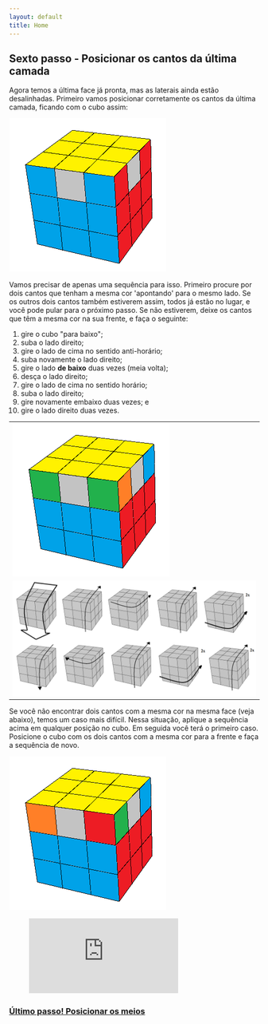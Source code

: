 ```yaml
---
layout: default
title: Home
---
```

## Sexto passo - Posicionar os cantos da última camada

Agora temos a última face já pronta, mas as laterais ainda estão desalinhadas. Primeiro vamos posicionar corretamente os cantos da última camada, ficando com o cubo assim:

<img src="images/poscantos.png" class="one-cube">

Vamos precisar de apenas uma sequência para isso. Primeiro procure por dois cantos que tenham a mesma cor 'apontando' para o mesmo lado.
Se os outros dois cantos também estiverem assim, todos já estão no lugar, e você pode pular para o próximo passo.
Se não estiverem, deixe os cantos que têm a mesma cor na sua frente, e faça o seguinte:

1. gire o cubo "para baixo";
2. suba o lado direito;
3. gire o lado de cima no sentido anti-horário;
4. suba novamente o lado direito;
5. gire o lado <strong>de baixo</strong> duas vezes (meia volta);
6. desça o lado direito;
7. gire o lado de cima no sentido horário;
8. suba o lado direito;
9. gire novamente embaixo duas vezes; e
10. gire o lado direito duas vezes.

<table class="no-border">
  <tr>
    <td><img src="images/poscantosbom.png" class="one-cube"></td>
  </tr>
  <tr>
    <td><img src="images/cantos.png" class="one-cube"></td>
  </tr>
</table>

Se você não encontrar dois cantos com a mesma cor na mesma face (veja abaixo), temos um caso mais difícil. Nessa situação, aplique a sequência acima em qualquer posição no cubo. Em seguida você terá o primeiro caso. Posicione o cubo com os dois cantos com a mesma cor para a frente e faça a sequência de novo.

<img src="images/poscantosruim.png" class="one-cube">

<figure class="video_container">
  <iframe src="https://www.youtube.com/embed/BWYxnymdjv4" frameborder="0" allowfullscreen="true"> </iframe>
</figure>

### [Último passo! Posicionar os meios](posmeios.html)
